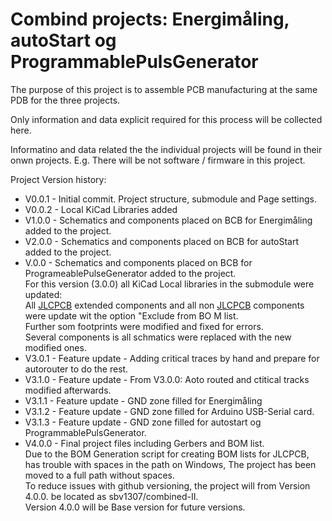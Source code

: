# Combind projects: Energimåling, autoStart og ProgrammablePulsGenerator

The purpose of this project is to assemble PCB manufacturing at the same PDB for the three projects.

Only information and data explicit required for this process will be collected here.

Informatino and data related the the individual projects will be found in their onwn projects. E.g. There will be not software / firmware in this project.

Project Version history:
 * V0.0.1 - Initial commit. Project structure, submodule and Page settings.
 * V0.0.2 - Local KiCad Libraries added
 * V1.0.0 - Schematics and components placed on BCB for Energimåling added to the project.
 * V2.0.0 - Schematics and components placed on BCB for autoStart added to the project.
 * V.0.0 - Schematics and components placed on BCB for ProgrameablePulseGenerator added to the project.<br>
For this version (3.0.0) all KiCad Local libraries in the submodule were updated:<br>
All [JLCPCB](https://jlcpcb.com/) extended components and all non [JLCPCB](https://jlcpcb.com/) components were update wit the option "Exclude from BO M list.<br>
Further som footprints were modified and fixed for errors.<br>
Several components is all schmatics were replaced with the new modified ones.
 * V3.0.1 - Feature update - Adding critical traces by hand and prepare for autorouter to do the rest.
 * V3.1.0 - Feature update - From V3.0.0: Aoto routed and ctitical tracks modified afterwards.
 * V3.1.1 - Feature update - GND zone filled for Energimåling
 * V3.1.2 - Feature update - GND zone filled for Arduino USB-Serial card.
 * V3.1.3 - Feature update - GND zone filled for autostart og ProgrammablePulsGenerator.
 * V4.0.0 - Final project files including Gerbers and BOM list.<br>Due to the BOM Generation script for creating BOM lists for JLCPCB, has trouble with spaces in the path on Windows, The project has been moved to a full path without spaces.<br>
 To reduce issues with github versioning, the project will from Version 4.0.0. be located as sbv1307/combined-II.<br>
 Version 4.0.0 will be Base version for future versions.
 



 